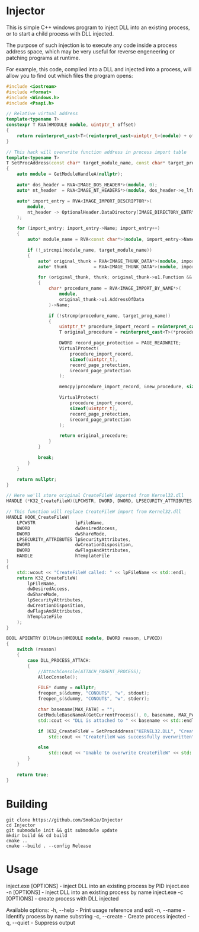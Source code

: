 # Injector
This is simple C++ windows program to inject DLL into an existing process, or to start a child process with DLL injected.

The purpose of such injection is to execute any code inside a process address space, which may be very useful for reverse engeneering or patching programs at runtime.

For example, this code, compiled into a DLL and injected into a process, will allow you to find out which files the program opens:
```c++
#include <iostream>
#include <format>
#include <Windows.h>
#include <Psapi.h>

// Relative virtual address
template<typename T>
constexpr T RVA(HMODULE module, uintptr_t offset)
{
	return reinterpret_cast<T>(reinterpret_cast<uintptr_t>(module) + offset);
}

// This hack will overwrite function address in process import table
template<typename T>
T SetProcAddress(const char* target_module_name, const char* target_prog_name, T new_procedure)
{
	auto module = GetModuleHandleA(nullptr);

	auto* dos_header = RVA<IMAGE_DOS_HEADER*>(module, 0);
	auto* nt_header  = RVA<IMAGE_NT_HEADERS*>(module, dos_header->e_lfanew);

	auto* import_entry = RVA<IMAGE_IMPORT_DESCRIPTOR*>(
		module, 
		nt_header -> OptionalHeader.DataDirectory[IMAGE_DIRECTORY_ENTRY_IMPORT].VirtualAddress
	);

	for (import_entry; import_entry->Name; import_entry++)
	{
		auto* module_name = RVA<const char*>(module, import_entry->Name);

		if (!_strcmpi(module_name, target_module_name))
		{
			auto* original_thunk = RVA<IMAGE_THUNK_DATA*>(module, import_entry->OriginalFirstThunk);
			auto* thunk          = RVA<IMAGE_THUNK_DATA*>(module, import_entry->FirstThunk        );

			for (original_thunk, thunk; original_thunk->u1.Function && thunk->u1.Function; original_thunk++, thunk++)
			{
				char* procedure_name = RVA<IMAGE_IMPORT_BY_NAME*>(
					module, 
					original_thunk->u1.AddressOfData
				)->Name;

				if (!strcmp(procedure_name, target_prog_name))
				{
					uintptr_t* procedure_import_record = reinterpret_cast<uintptr_t*>(&(thunk->u1.Function));
					T original_procedure = reinterpret_cast<T>(*procedure_import_record);

					DWORD record_page_protection = PAGE_READWRITE;
					VirtualProtect(
						procedure_import_record,
						sizeof(uintptr_t),
						record_page_protection,
						&record_page_protection
					);

					memcpy(procedure_import_record, &new_procedure, sizeof(uintptr_t));

					VirtualProtect(
						procedure_import_record,
						sizeof(uintptr_t),
						record_page_protection,
						&record_page_protection
					);

					return original_procedure;
				}
			}

			break;
		}
	}

	return nullptr;
}

// Here we'll store original CreateFileW imported from Kernel32.dll
HANDLE (*K32_CreateFileW)(LPCWSTR, DWORD, DWORD, LPSECURITY_ATTRIBUTES, DWORD, DWORD, HANDLE) = nullptr;

// This function will replace CreateFileW import from Kernel32.dll
HANDLE HOOK_CreateFileW(
	LPCWSTR               lpFileName,
	DWORD                 dwDesiredAccess,
	DWORD                 dwShareMode,
	LPSECURITY_ATTRIBUTES lpSecurityAttributes,
	DWORD                 dwCreationDisposition,
	DWORD                 dwFlagsAndAttributes,
	HANDLE                hTemplateFile
)
{
	std::wcout << "CreateFileW called: " << lpFileName << std::endl;
	return K32_CreateFileW(
		lpFileName, 
		dwDesiredAccess, 
		dwShareMode, 
		lpSecurityAttributes, 
		dwCreationDisposition, 
		dwFlagsAndAttributes, 
		hTemplateFile
	);
}

BOOL APIENTRY DllMain(HMODULE module, DWORD reason, LPVOID)
{
	switch (reason)
	{
		case DLL_PROCESS_ATTACH:
		{	
			//AttachConsole(ATTACH_PARENT_PROCESS);
			AllocConsole();

			FILE* dummy = nullptr;
			freopen_s(&dummy, "CONOUT$", "w", stdout);
			freopen_s(&dummy, "CONOUT$", "w", stderr);

			char basename[MAX_PATH] = "";
			GetModuleBaseNameA(GetCurrentProcess(), 0, basename, MAX_PATH);
			std::cout << "DLL is attached to " << basename << std::endl;

			if (K32_CreateFileW = SetProcAddress("KERNEL32.DLL", "CreateFileW", HOOK_CreateFileW))
				std::cout << "CreateFileW was successfully overwritten" << std::endl;

			else
				std::cout << "Unable to overwrite CreateFileW" << std::endl;
		}
	}

	return true;
}
```

# Building
```shell
git clone https://github.com/Smok1e/Injector
cd Injector
git submodule init && git submodule update
mkdir build && cd build
cmake ..
cmake --build . --config Release
```

# Usage                                                    
inject.exe    [OPTIONS] <PID>  <DLL> - inject DLL into an existing process by PID
inject.exe -n [OPTIONS] <NAME> <DLL> - inject DLL into an existing process by name
inject.exe -c [OPTIONS] <EXE>  <DLL> - create process with DLL injected

Available options:
  -h, --help   - Print usage reference and exit
  -n, --name   - Identify process by name substring
  -c, --create - Create process injected
  -q, --quiet  - Suppress output
